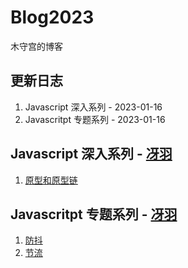 # Blog2023
木守宫的博客

## 更新日志
1. Javascript 深入系列 - 2023-01-16
2. Javascritpt 专题系列 - 2023-01-16

## Javascript 深入系列 - [冴羽](https://github.com/mqyqingfeng/Blog)
1. [原型和原型链](https://github.com/huiyiwanan/Blog2023/issues/1)

## Javascritpt 专题系列 - [冴羽](https://github.com/mqyqingfeng/Blog)
1. [防抖](https://github.com/mqyqingfeng/Blog/issues/17)
2. [节流](https://github.com/mqyqingfeng/Blog/issues/17)
